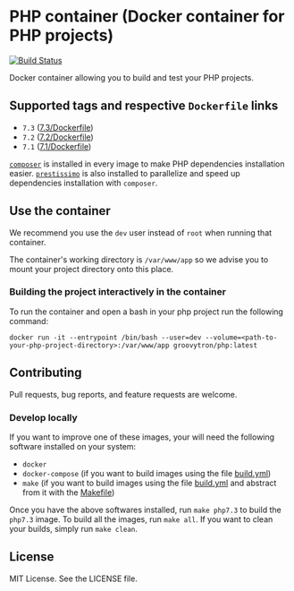 # PHP container (Docker container for PHP projects)

[![Build Status](https://travis-ci.org/groovytron/php-container.svg?branch=master)](https://travis-ci.org/groovytron/php-container)

Docker container allowing you to build and test your PHP projects.

## Supported tags and respective `Dockerfile` links

- `7.3` ([7.3/Dockerfile](https://github.com/groovytron/php-container/blob/master/7.3/Dockerfile))
- `7.2` ([7.2/Dockerfile](https://github.com/groovytron/php-container/blob/master/7.2/Dockerfile))
- `7.1` ([7.1/Dockerfile](https://github.com/groovytron/php-container/blob/master/7.1/Dockerfile))

[`composer`](https://getcomposer.org) is installed in every image to make PHP dependencies installation easier.
[`prestissimo`](https://github.com/hirak/prestissimo) is also installed to parallelize and speed up dependencies installation with `composer`.

## Use the container

We recommend you use the `dev` user instead of `root` when running that container.

The container's working directory is `/var/www/app` so we advise you to mount your project directory onto this place.

### Building the project interactively in the container

To run the container and open a bash in your php project run the following command:

`docker run -it --entrypoint /bin/bash --user=dev --volume=<path-to-your-php-project-directory>:/var/www/app groovytron/php:latest`

## Contributing

Pull requests, bug reports, and feature requests are welcome.

### Develop locally

If you want to improve one of these images, your will need the following software installed on your system:

- `docker`
- `docker-compose` (if you want to build images using the file [build.yml](https://github.com/groovytron/php-container/blob/master/build.yml))
- `make` (if you want to build images using the file [build.yml](https://github.com/groovytron/php-container/blob/master/build.yml) and abstract from it with the [Makefile](https://github.com/groovytron/php-container/blob/master/Makefile))

Once you have the above softwares installed, run `make php7.3` to build the `php7.3` image.
To build all the images, run `make all`.
If you want to clean your builds, simply run `make clean`.

## License

MIT License. See the LICENSE file.
